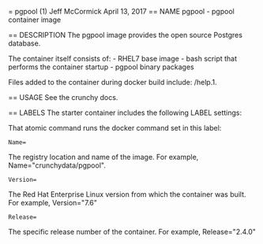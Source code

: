 = pgpool (1)
Jeff McCormick
April 13, 2017
== NAME
pgpool - pgpool container image

== DESCRIPTION
The pgpool image provides the open source Postgres database.

The container itself consists of:
    - RHEL7 base image
    - bash script that performs the container startup
    - pgpool binary packages

Files added to the container during docker build include: /help.1.

== USAGE
See the crunchy docs.


== LABELS
The starter container includes the following LABEL settings:

That atomic command runs the docker command set in this label:

`Name=`

The registry location and name of the image. For example, Name="crunchydata/pgpool".

`Version=`

The Red Hat Enterprise Linux version from which the container was built. For example, Version="7.6"

`Release=`

The specific release number of the container. For example, Release="2.4.0"
